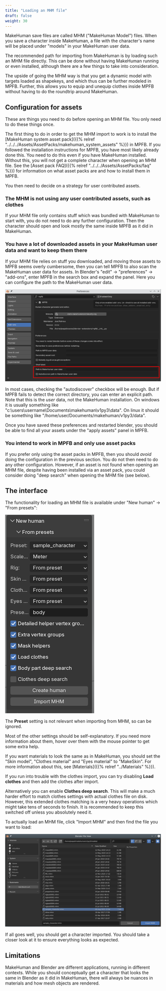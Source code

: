 ```yaml
---
title: "Loading an MHM file"
draft: false
weight: 30
---
```


MakeHuman save files are called MHM ("MakeHuman Model") files. When you save a character inside MakeHuman, a file with the character's name
will be placed under "models" in your MakeHuman user data.

The recommended path for importing from MakeHuman is by loading such an MHM file directly. This can be done without having MakeHuman running or even installed, although
there are a few things to take into consideration. 

The upside of going the MHM way is that you get a dynamic model with targets loaded as shapekeys, and which thus can be further modeled in MPFB. Further, this allows you to equip and unequip clothes inside MPFB without having to do the roundtrip around 
MakeHuman.

## Configuration for assets

These are things you need to do before opening an MHM file. You only need to do these things once.

The first thing to do in order to get the MHM import to work is to install the [MakeHuman system asset pack]({{% relref "../../../Assets/AssetPacks/makehuman_system_assets" %}}) in MPFB. If you followed the installation instructions for MPFB, you have most likely already done this. You need to do this even if you have MakeHuman installed. Without this, you will not get a complete character when opening an MHM file. See the
[Asset pack FAQ]({{% relref "../../../Assets/AssetPacks/faq" %}}) for information on what asset packs are and how to install them in MPFB.

You then need to decide on a strategy for user contributed assets. 

### The MHM is not using any user contributed assets, such as clothes

If your MHM file only contains stuff which was bundled with MakeHuman to start with, you do not need to do any further configuration. Then the character
should open and look mostly the same inside MPFB as it did in MakeHuman.

### You have a lot of downloaded assets in your MakeHuman user data and want to keep them there

If your MHM file relies on stuff you downloaded, and moving those assets to MPFB seems overly cumbersome, then you can tell MPFB to also scan the
MakeHuman user data for assets. In Blender's "edit" -> "preferences" -> "add-ons", enter MPFB in the search box and expand the panel. Here you can 
configure the path to the MakeHuman user data.

![configure path](configure_mh_path.png)

In most cases, checking the "autodiscover" checkbox will be enough. But if MPFB fails to detect the correct directory, you can enter an explicit path.
Note that this is the _user_ data, not the MakeHuman installation. On windows it is usually something like "c:\\users\\username\\Documents\\makehuman\\v1py3\\data".
On linux it should be something like "/home/user/Documents/makehuman/v1py3/data".

Once you have saved these preferences and restarted blender, you should be able to find all your assets under the "apply assets" panel in MPFB.

### You intend to work in MPFB and only use asset packs

If you prefer only using the asset packs in MPFB, then you should _avoid_ doing the configuration in the previous section. You do not then need to 
do any other configuration. However, if an asset is not found when opening an MHM file, despite having been installed via an asset pack, 
you could consider doing "deep search" when opening the MHM file (see below).

## The interface

The functionality for loading an MHM file is available under "New human" -> "From presets":

![mhm_from_presets](mhm_from_presets.png)

The **Preset** setting is not relevant when importing from MHM, so can be ignored. 

Most of the other settings should be self-explanatory. If you need more information about them, hover over them with the mouse pointer to get some extra help.

If you want materials to look the same as in MakeHuman, you should set the "Skin model", "Clothes material" and "Eyes material" to "MakeSkin". For more information
about this, see [Materials]({{% relref "../Materials" %}}).

If you run into trouble with the clothes import, you can try disabling **Load clothes** and then add the clothes after import.

Alternatively you can enable **Clothes deep search**. This will make a much harder effort to match clothes settings with actual clothes file on disk. However, this extended
clothes matching is a very heavy operations which might take tens of seconds to finish. It is recommended to keep this switched off unless you absolutely need it.

To actually load an MHM file, click "Import MHM" and then find the file you want to load:

![mhm_select_file](mhm_select_file.png)

If all goes well, you should get a character imported. You should take a closer look at it to ensure everything looks as expected.

## Limitations

MakeHuman and Blender are different applications, running in different contexts. While you should conceptually get a character that looks the same in Blender
as it did in MakeHuman, there will always be nuances in materials and how mesh objects are rendered.


